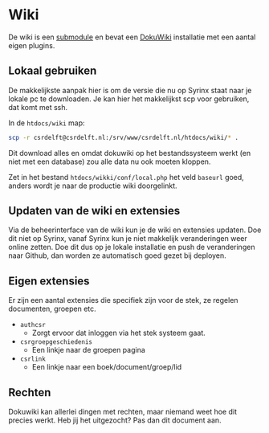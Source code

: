 # Wiki

De wiki is een [submodule](submodule.md) en bevat een [DokuWiki](https://www.dokuwiki.org/dokuwiki) installatie met een aantal eigen plugins.

## Lokaal gebruiken

De makkelijkste aanpak hier is om de versie die nu op Syrinx staat naar je lokale pc te downloaden. Je kan hier het makkelijkst scp voor gebruiken, dat komt met ssh.

In de `htdocs/wiki` map:

```bash
scp -r csrdelft@csrdelft.nl:/srv/www/csrdelft.nl/htdocs/wiki/* .
```

Dit download alles en omdat dokuwiki op het bestandssysteem werkt (en niet met een database) zou alle data nu ook moeten kloppen.

Zet in het bestand `htdocs/wikki/conf/local.php` het veld `baseurl` goed, anders wordt je naar de productie wiki doorgelinkt.

## Updaten van de wiki en extensies

Via de beheerinterface van de wiki kun je de wiki en extensies updaten. Doe dit niet op Syrinx, vanaf Syrinx kun je niet makkelijk veranderingen weer online zetten. Doe dit dus op je lokale installatie en push de veranderingen naar Github, dan worden ze automatisch goed gezet bij deployen.

## Eigen extensies

Er zijn een aantal extensies die specifiek zijn voor de stek, ze regelen documenten, groepen etc.

* `authcsr`
  * Zorgt ervoor dat inloggen via het stek systeem gaat.
* `csrgroepgeschiedenis`
  * Een linkje naar de groepen pagina
* `csrlink`
  * Een linkje naar een boek/document/groep/lid

## Rechten

Dokuwiki kan allerlei dingen met rechten, maar niemand weet hoe dit precies werkt. Heb jij het uitgezocht? Pas dan dit document aan.

